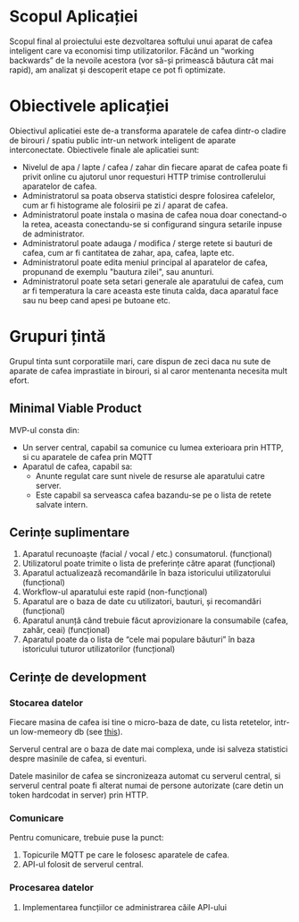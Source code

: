 # Scopul Aplicației

Scopul final al proiectului este dezvoltarea softului unui aparat de cafea inteligent care va economisi timp utilizatorilor.
Făcând un “working backwards” de la nevoile acestora (vor să-și primească băutura cât mai rapid), am analizat și descoperit etape ce pot fi optimizate.

# Obiectivele aplicației

Obiectivul aplicatiei este de-a transforma aparatele de cafea dintr-o cladire de birouri / spatiu public intr-un network inteligent de aparate interconectate. Obiectivele finale ale aplicatiei sunt:
 * Nivelul de apa / lapte / cafea / zahar din fiecare aparat de cafea poate fi privit online cu ajutorul unor requesturi HTTP trimise controllerului aparatelor de cafea.
 * Administratorul sa poata observa statistici despre folosirea cafelelor, cum ar fi histograme ale folosirii pe zi / aparat de cafea.
 * Administratorul poate instala o masina de cafea noua doar conectand-o la retea, aceasta conectandu-se si configurand singura setarile inpuse de administrator.
 * Administratorul poate adauga / modifica / sterge retete si bauturi de cafea, cum ar fi cantitatea de zahar, apa, cafea, lapte etc.
 * Administratorul poate edita meniul principal al aparatelor de cafea, propunand de exemplu "bautura zilei", sau anunturi.
 * Administratorul poate seta setari generale ale aparatului de cafea, cum ar fi temperatura la care aceasta este tinuta calda, daca aparatul face sau nu beep cand apesi pe butoane etc.

# Grupuri țintă

Grupul tinta sunt corporatiile mari, care dispun de zeci daca nu sute de aparate de cafea imprastiate in birouri, si al caror mentenanta necesita mult efort.

## Minimal Viable Product

MVP-ul consta din:
 * Un server central, capabil sa comunice cu lumea exterioara prin HTTP, si cu aparatele de cafea prin MQTT
 * Aparatul de cafea, capabil sa:
    * Anunte regulat care sunt nivele de resurse ale aparatului catre server.
    * Este capabil sa serveasca cafea bazandu-se pe o lista de retete salvate intern.

## Cerințe suplimentare

1. Aparatul recunoaște (facial / vocal / etc.) consumatorul. (funcțional)
1. Utilizatorul poate trimite o lista de preferințe către aparat (funcțional)
1. Aparatul actualizează recomandările în baza istoricului utilizatorului (funcțional)
1. Workflow-ul aparatului este rapid (non-funcțional)
1. Aparatul are o baza de date cu utilizatori, bauturi, și recomandări (funcțional)
1. Aparatul anunță când trebuie făcut aprovizionare la consumabile (cafea, zahăr, ceai) (funcțional)
1. Aparatul poate da o lista de “cele mai populare băuturi” în baza istoricului tuturor utilizatorilor (funcțional)

## Cerințe de development

### Stocarea datelor

Fiecare masina de cafea isi tine o micro-baza de date, cu lista retetelor, intr-un low-memeory db (see [this](https://stackoverflow.com/questions/47233562/key-value-store-in-python-for-possibly-100-gb-of-data-without-client-server)).

Serverul central are o baza de date mai complexa, unde isi salveza statistici despre masinile de cafea, si eventuri.

Datele masinilor de cafea se sincronizeaza automat cu serverul central, si serverul central poate fi alterat numai de persone autorizate (care detin un token hardcodat in server) prin HTTP.

### Comunicare

Pentru comunicare, trebuie puse la punct:
 1. Topicurile MQTT pe care le folosesc aparatele de cafea.
 2. API-ul folosit de serverul central.

### Procesarea datelor

1. Implementarea funcțiilor ce administrarea căile API-ului
